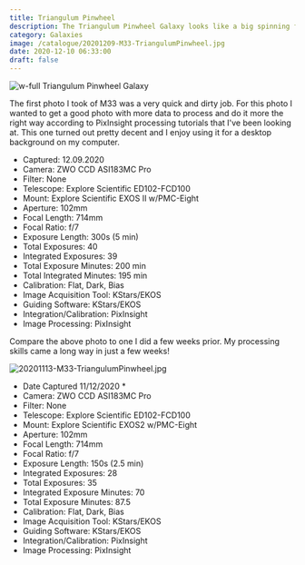 ```yaml
---
title: Triangulum Pinwheel
description: The Triangulum Pinwheel Galaxy looks like a big spinning firework up in the sky.
category: Galaxies
image: /catalogue/20201209-M33-TriangulumPinwheel.jpg
date: 2020-12-10 06:33:00
draft: false
---
```


![w-full Triangulum Pinwheel Galaxy](/catalogue/20201209-M33-TriangulumPinwheel.jpg)

The first photo I took of M33 was a very quick and dirty job. For this photo I wanted to get a good photo with more data to process and do it more the right way according to PixInsight processing tutorials that I've been looking at. This one turned out pretty decent and I enjoy using it for a desktop background on my computer.  
  
* Captured: 12.09.2020
* Camera: ZWO CCD ASI183MC Pro
* Filter: None
* Telescope: Explore Scientific ED102-FCD100
* Mount: Explore Scientific EXOS II w/PMC-Eight
* Aperture: 102mm
* Focal Length: 714mm
* Focal Ratio: f/7
* Exposure Length: 300s (5 min)
* Total Exposures: 40
* Integrated Exposures: 39
* Total Exposure Minutes: 200 min
* Total Integrated Minutes: 195 min
* Calibration: Flat, Dark, Bias
* Image Acquisition Tool: KStars/EKOS
* Guiding Software: KStars/EKOS
* Integration/Calibration: PixInsight
* Image Processing: PixInsight

Compare the above photo to one I did a few weeks prior. My processing skills came a long way in just a few weeks!

![20201113-M33-TriangulumPinwheel.jpg](/uploads/20201113_M33_Triangulum_Pinwheel.jpg)  
  
* Date Captured 11/12/2020 *
* Camera: ZWO CCD ASI183MC Pro
* Filter: None
* Telescope: Explore Scientific ED102-FCD100
* Mount: Explore Scientific EXOS2 w/PMC-Eight
* Aperture: 102mm
* Focal Length: 714mm
* Focal Ratio: f/7
* Exposure Length: 150s (2.5 min)
* Integrated Exposures: 28
* Total Exposures: 35
* Integrated Exposure Minutes: 70
* Total Exposure Minutes: 87.5
* Calibration: Flat, Dark, Bias
* Image Acquisition Tool: KStars/EKOS
* Guiding Software: KStars/EKOS
* Integration/Calibration: PixInsight
* Image Processing: PixInsight
